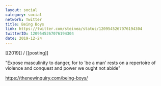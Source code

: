 ```yaml
---
layout: social
category: social
network: Twitter
title: Being Boys
link: https://twitter.com/steinea/status/1209545267076194304
twitterID: 1209545267076194304
date: 2019-12-24
---
```


[[2019]] / [[posting]]

"Expose masculinity to danger, for to 'be a man' rests on a repertoire of violence and conquest and power we ought not abide"

<https://thenewinquiry.com/being-boys/>
